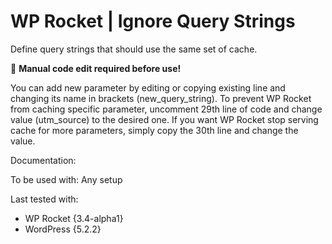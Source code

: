 # WP Rocket | Ignore Query Strings

Define query strings that should use the same set of cache.

📝 **Manual code edit required before use!**

You can add new parameter by editing or copying existing line and changing its name in brackets (new_query_string).
To prevent WP Rocket from caching specific parameter, uncomment 29th line of code and change value (utm_source) to the desired one.
If you want WP Rocket stop serving cache for more parameters, simply copy the 30th line and change the value.  

Documentation:

To be used with:
Any setup

Last tested with:
* WP Rocket {3.4-alpha1}
* WordPress {5.2.2}
